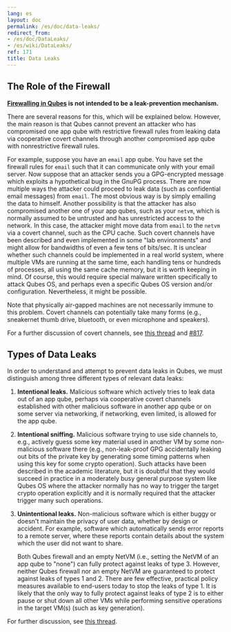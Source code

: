 ```yaml
---
lang: es
layout: doc
permalink: /es/doc/data-leaks/
redirect_from:
- /es/doc/DataLeaks/
- /es/wiki/DataLeaks/
ref: 171
title: Data Leaks
---
```


The Role of the Firewall
------------------------
<a id="the-role-of-the-firewall"></a>

**[Firewalling in Qubes](/es/doc/firewall/) is not intended to be a leak-prevention mechanism.**

There are several reasons for this, which will be explained below.
However, the main reason is that Qubes cannot prevent an attacker who has compromised one app qube with restrictive firewall rules from leaking data via cooperative covert channels through another compromised app qube with nonrestrictive firewall rules.

For example, suppose you have an `email` app qube.
You have set the firewall rules for `email` such that it can communicate only with your email server.
Now suppose that an attacker sends you a GPG-encrypted message which exploits a hypothetical bug in the GnuPG process.
There are now multiple ways the attacker could proceed to leak data (such as confidential email messages) from `email`.
The most obvious way is by simply emailing the data to himself.
Another possibility is that the attacker has also compromised another one of your app qubes, such as your `netvm`, which is normally assumed to be untrusted and has unrestricted access to the network.
In this case, the attacker might move data from `email` to the `netvm` via a covert channel, such as the CPU cache.
Such covert channels have been described and even implemented in some "lab environments" and might allow for bandwidths of even a few tens of bits/sec.
It is unclear whether such channels could be implemented in a real world system, where multiple VMs are running at the same time, each handling tens or hundreds of processes, all using the same cache memory, but it is worth keeping in mind.
Of course, this would require special malware written specifically to attack Qubes OS, and perhaps even a specific Qubes OS version and/or configuration.
Nevertheless, it might be possible.

Note that physically air-gapped machines are not necessarily immune to this problem.
Covert channels can potentially take many forms (e.g., sneakernet thumb drive, bluetooth, or even microphone and speakers).

For a further discussion of covert channels, see [this thread](https://groups.google.com/d/topic/qubes-users/AqZV65yZLuU/discussion) and [#817](https://github.com/QubesOS/qubes-issues/issues/817).

Types of Data Leaks
-------------------
<a id="types-of-data-leaks"></a>

In order to understand and attempt to prevent data leaks in Qubes, we must distinguish among three different types of relevant data leaks:

1. **Intentional leaks.** Malicious software which actively tries to leak data out of an app qube, perhaps via cooperative covert channels established with other malicious software in another app qube or on some server via networking, if networking, even limited, is allowed for the app qube.

2. **Intentional sniffing.** Malicious software trying to use side channels to, e.g., actively guess some key material used in another VM by some non-malicious software there (e.g., non-leak-proof GPG accidentally leaking out bits of the private key by generating some timing patterns when using this key for some crypto operation).
Such attacks have been described in the academic literature, but it is doubtful that they would succeed in practice in a moderately busy general purpose system like Qubes OS where the attacker normally has no way to trigger the target crypto operation explicitly and it is normally required that the attacker trigger many such operations.

3. **Unintentional leaks.** Non-malicious software which is either buggy or doesn't maintain the privacy of user data, whether by design or accident.
   For example, software which automatically sends error reports to a remote server, where these reports contain details about the system which the user did not want to share.

   Both Qubes firewall and an empty NetVM (i.e., setting the NetVM of an app qube to "none") can fully protect against leaks of type 3.
   However, neither Qubes firewall nor an empty NetVM are guaranteed to protect against leaks of types 1 and 2.
   There are few effective, practical policy measures available to end-users today to stop the leaks of type 1.
   It is likely that the only way to fully protect against leaks of type 2 is to either pause or shut down all other VMs while performing sensitive operations in the target VM(s) (such as key generation).

For further discussion, see [this thread](https://groups.google.com/d/topic/qubes-users/t0cmNfuVduw/discussion).